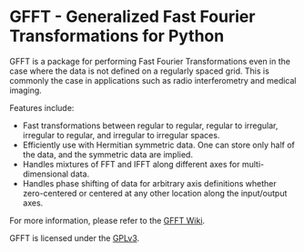 GFFT - Generalized Fast Fourier Transformations for Python
==========================================================

GFFT is a package for performing Fast Fourier Transformations even in the
case where the data is not defined on a regularly spaced grid. This is commonly
the case in applications such as radio interferometry and medical imaging. 

Features include:
* Fast transformations between regular to regular, regular to irregular, 
irregular to regular, and irregular to irregular spaces.
* Efficiently use with Hermitian symmetric data. One can store only half of the 
data, and the symmetric data are implied.
* Handles mixtures of FFT and IFFT along different axes for multi-dimensional
data.
* Handles phase shifting of data for arbitrary axis definitions whether 
zero-centered or centered at any other location along the input/output axes.

For more information, please refer to the [GFFT Wiki](https://bitbucket.org/mrbell/gfft/wiki).

GFFT is licensed under the [GPLv3](http://www.gnu.org/licenses/gpl.html).
